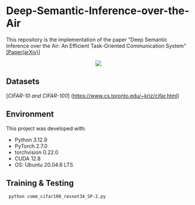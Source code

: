 # Deep-Semantic-Inference-over-the-Air

This repository is the implementation of the paper "Deep Semantic Inference over the Air: An Efficient Task-Oriented Communication System"
[[Paper(arXiv)]](https://arxiv.org/abs/2508.12748)

<div align="center">
    <img src=./flowchart.svg>
</div>

## Datasets
[_CIFAR-10 and CIFAR-100_] (https://www.cs.toronto.edu/~kriz/cifar.html)

## Environment

This project was developed with:

- Python 3.12.9
- PyTorch 2.7.0
- torchvision 0.22.0
- CUDA 12.8
- OS: Ubuntu 20.04.6 LTS

## Training & Testing
```
 python comm_cifar100_resnet34_SP-2.py
```
